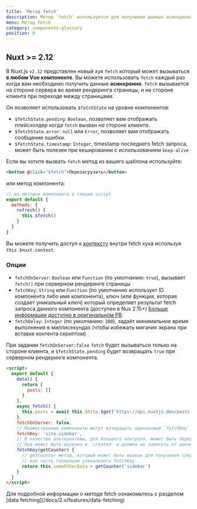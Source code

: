 ```yaml
---
title: 'Метод fetch'
description: Метод `fetch` используется для получения данных асинхронно. Он вызывается на стороне сервера во время рендеринга страницы, и на стороне клиента при переходе между страницами.
menu: Метод Fetch
category: components-glossary
position: 0
---
```


## Nuxt >= 2.12

В Nuxt.js `v2.12` представлен новый хук `fetch` который может вызываться **в любом Vue компоненте**. Вы можете использовать `fetch` каждый раз когда вам необходимо получить данные **асинхронно**. `fetch` вызывается на стороне сервера во время рендеринга страницы, и на стороне клиента при переходе между страницами.

Он позволяет использовать `$fetchState` на уровне компонентов:

- `$fetchState.pending`: `Boolean`, позволяет вам отображать плейсхолдер когда `fetch` вызван _на стороне клиента_.
- `$fetchState.error`: `null` или `Error`, позволяет вам отображать сообщение ошибки.
- `$fetchState.timestamp`: `Integer`, timestamp последнего fetch запроса, может быть полезен при кешировании с использованием `keep-alive`

Если вы хотите вызвать `fetch` метод из вашего шаблона используйте:

```html
<button @click="$fetch">Перезагрузить</button>
```

или метод компонента:

```javascript
// из методов компонента в секции script
export default {
  methods: {
    refresh() {
      this.$fetch()
    }
  }
}
```

Вы можете получить доступ к [контексту](/docs/2.x/internals-glossary/context) внутри fetch хука используя `this.$nuxt.context`.

### Опции

- `fetchOnServer`: `Boolean` или `Function` (по умолчанию: `true`), вызывает `fetch()` при серверном рендеринге страницы
- `fetchKey`: `String` или `Function` (по умолчанию использует ID компонента либо имя компонента), ключ (или функция, которая создает уникальный ключ) который определяет результат fetch запроса данного компонента (доступен в Nux 2.15+) [Больше информации доступно в оригинальном PR](https://github.com/nuxt/nuxt.js/pull/8466).
- `fetchDelay`: `Integer` (по умолчанию: `200`), задаёт минимальное время выполнения в миллисекундах (чтобы избежать мигания экрана при вставке контента скриптом)

При задании `fetchOnServer:false` `fetch` будет вызываться только на стороне клиента, и `$fetchState.pending` будет возвращать `true` при серверном рендеринге компонента.

```html
<script>
  export default {
    data() {
      return {
        posts: []
      }
    },
    async fetch() {
      this.posts = await this.$http.$get('https://api.nuxtjs.dev/posts')
    },
    fetchOnServer: false,
    // Множественные компоненты могут возвращать одинаковый `fetchKey` и Nuxt будет отследивать их по отдельности
    fetchKey: 'site-sidebar',
    // В качестве альтернативы, для большего контроля, может быть передаваться функция с доступом к состоянию компонента
    // Она может быть вызвана в `created` и должна не зависеть от данных получаемых асинхронно
    fetchKey(getCounter) {
      // getCounter метод, который может быть вызван для получения следующего числа в последовательности
      // как часть генерации уникального fetchKey.
      return this.someOtherData + getCounter('sidebar')
    }
  }
</script>
```

<base-alert type="next">
Для подробной информации о методе fetch ознакомьтесь с разделом [data fetching](/docs/2.x/features/data-fetching)
</base-alert>
